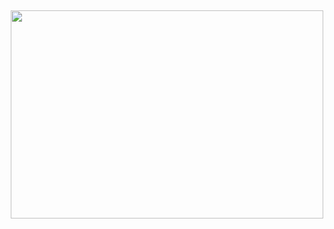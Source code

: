 <!--   这是一个注释语法，提供额外的信息或解释。这些注释不会在最终渲染的页面上显示。空格的添加或删除只是为了增增强文档的可读性，它们不会影响注释的功能   -->

<!--   标题1用h1，标题2用h2，因为需要用到“居中（center）”标记，标题3直接用###   -->

<!--   插入图片的语法：![图片名](图片路径)   -->

<!--   这种注释语法主要用于HTML和XML等标记语言中，而 // 主要用于编程语言中。   -->

<!--   加在标题前的图标并且居中，图标大小38×38
<h1 align="center">
<img src="https://github.com/aa1555/aa1555/blob/main/Misc/ic_launcher-web.png?raw=true" height="38" width="38">标题
</h1>
-->



<h2 align="center"><img src="https://github.com/aa1555/aa1555/blob/main/Misc/A%20(31).jpg?raw=true" height="333" width="500"></h2>
